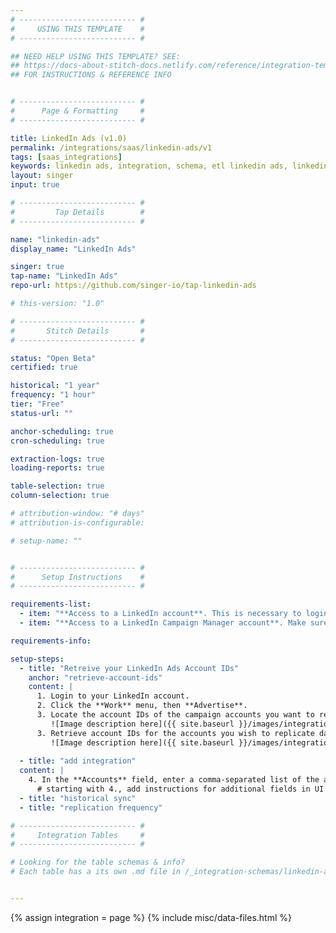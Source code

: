 ```yaml
---
# -------------------------- #
#     USING THIS TEMPLATE    #
# -------------------------- #

## NEED HELP USING THIS TEMPLATE? SEE:
## https://docs-about-stitch-docs.netlify.com/reference/integration-templates/saas/
## FOR INSTRUCTIONS & REFERENCE INFO


# -------------------------- #
#      Page & Formatting     #
# -------------------------- #

title: LinkedIn Ads (v1.0)
permalink: /integrations/saas/linkedin-ads/v1
tags: [saas_integrations]
keywords: linkedin ads, integration, schema, etl linkedin ads, linkedin ads etl, linkedin ads schema, linkedin, 
layout: singer
input: true

# -------------------------- #
#         Tap Details        #
# -------------------------- #

name: "linkedin-ads"
display_name: "LinkedIn Ads"

singer: true 
tap-name: "LinkedIn Ads"
repo-url: https://github.com/singer-io/tap-linkedin-ads

# this-version: "1.0"

# -------------------------- #
#       Stitch Details       #
# -------------------------- #

status: "Open Beta"
certified: true 

historical: "1 year"
frequency: "1 hour"
tier: "Free"
status-url: ""

anchor-scheduling: true
cron-scheduling: true

extraction-logs: true
loading-reports: true

table-selection: true
column-selection: true

# attribution-window: "# days"
# attribution-is-configurable: 

# setup-name: ""


# -------------------------- #
#      Setup Instructions    #
# -------------------------- #

requirements-list:
  - item: "**Access to a LinkedIn account**. This is necessary to login to the Campaign Manager account."
  - item: "**Access to a LinkedIn Campaign Manager account**. Make sure you have access to use the Ad accounts you want to replicate data from. This is necesary to set up a connection to Stitch for integration."

requirements-info:

setup-steps:
  - title: "Retreive your LinkedIn Ads Account IDs"
    anchor: "retrieve-account-ids"
    content: |
      1. Login to your LinkedIn account.
      2. Click the **Work** menu, then **Advertise**.
      3. Locate the account IDs of the campaign accounts you want to replicate data from:
         ![Image description here]({{ site.baseurl }}/images/integrations/linkedin-ads-work-dropdown.png)
      3. Retrieve account IDs for the accounts you wish to replicate data from.
         ![Image description here]({{ site.baseurl }}/images/integrations/linkedin-ads-account-ids.png)
      
  - title: "add integration"
  content: |
    4. In the **Accounts** field, enter a comma-separated list of the account IDs of the campaign accounts you want to replicate data from. These will be the IDs you retrieved in [Step 1](#retrieve-account-ids).
      # starting with 4., add instructions for additional fields in UI
  - title: "historical sync"
  - title: "replication frequency"

# -------------------------- #
#     Integration Tables     #
# -------------------------- #

# Looking for the table schemas & info?
# Each table has a its own .md file in /_integration-schemas/linkedin-ads


---
```

{% assign integration = page %}
{% include misc/data-files.html %}
